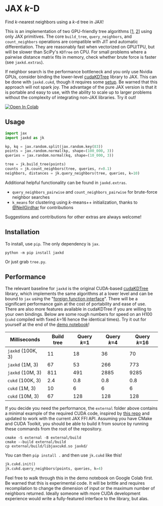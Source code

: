 # JAX *k*-D
Find *k*-nearest neighbors using a *k*-d tree in JAX!

This is an implementation of two GPU-friendly tree algorithms [[1](https://arxiv.org/abs/2211.00120), [2](https://arxiv.org/abs/2210.12859)] using only JAX primitives. The core `build_tree`, `query_neighbors`, and `count_neighbors` operations are compatible with JIT and automatic differentiation. They are reasonably fast when vectorized on GPU/TPU, but will be slower than SciPy's `KDTree` on CPU. For small problems where a pairwise distance matrix fits in memory, check whether brute force is faster (see `jaxkd.extras`).

If neighbor search is the performance bottleneck and you only use Nvidia GPUs, consider binding the lower-level [cudaKDTree](https://github.com/ingowald/cudaKDTree) library to JAX. This can be done with `jaxkd.cukd`, though it requires some [setup](##Performance). Be warned that this approach will not spark joy. The advantage of the pure JAX version is that it is portable and easy to use, with the ability to scale up to larger problems without the complexity of integrating non-JAX libraries. Try it out!

<a target="_blank" href="https://colab.research.google.com/github/dodgebc/jaxkd/blob/main/demo.ipynb">
  <img src="https://colab.research.google.com/assets/colab-badge.svg" alt="Open In Colab"/>
</a>


## Usage

```python
import jax
import jaxkd as jk

kp, kq = jax.random.split(jax.random.key(83))
points = jax.random.normal(kp, shape=(100_000, 3))
queries = jax.random.normal(kq, shape=(10_000, 3))

tree = jk.build_tree(points)
counts = jk.count_neighbors(tree, queries, r=0.1)
neighbors, distances = jk.query_neighbors(tree, queries, k=10)
```

Additional helpful functionality can be found in `jaxkd.extras`.
- `query_neighbors_pairwise` and `count_neighbors_pairwise` for brute-force neighbor searches
- `k_means` for clustering using *k*-means++ initialization, thanks to [@NeilGirdhar](https://github.com/NeilGirdhar) for contributions

Suggestions and contributions for other extras are always welcome!

## Installation
To install, use `pip`. The only dependency is `jax`.
```
python -m pip install jaxkd
```
Or just grab `tree.py`.

## Performance

The relevant baseline for `jaxkd` is the original CUDA-based [cudaKDTree](https://github.com/ingowald/cudaKDTree) library, which implements the same algorithms at a lower level and can be bound to `jax` using the "[foreign function interface](https://docs.jax.dev/en/latest/ffi.html)". There will be a significant performance gain at the cost of portability and ease of use. There are also more features available in cudaKDTree if you are willing to your own bindings. Below are some rough numbers for speed on an H100 (`cukd` compiled with fixed *k*=16 hence the identical times). Try it out for yourself at the end of the [demo notebook](https://colab.research.google.com/github/dodgebc/jaxkd/blob/main/demo.ipynb)!

| Milliseconds      | Build tree      | Query *k*=1     | Query *k*=4     | Query *k*=16    |
|-------------------|-----------------|-----------------|-----------------|-----------------|
| `jaxkd` (100K, 3) | 11              | 18              | 36              | 70              |
| `jaxkd` (1M, 3)   | 67              | 53              | 266             | 773             |
| `jaxkd` (10M, 3)  | 811             | 491             | 2885            | 9285            |
| `cukd`  (100K, 3) | 2.4             | 0.8             | 0.8             | 0.8             |
| `cukd`  (1M, 3)   | 10              | 6               | 6               | 6               |
| `cukd`  (10M, 3)  | 67              | 128             | 128             | 128             |

If you decide you need the performance, the `external` folder above contains a minimal example of the required CUDA code, inspired by [this repo](https://github.com/EiffL/JaxKDTree) and updated to work with the current JAX FFI API. Assuming you have CMake and CUDA Toolkit, you should be able to build it from source by running these commands from the root of the repository.

```
cmake -S external -B external/build
cmake --build external/build
cp external/build/libjaxcukd.so jaxkd/
```

You can then `pip install .` and then use `jk.cukd` like this!

```python
jk.cukd.init()
jk.cukd.query_neighbors(points, queries, k=4)
```

Feel free to walk through this in the demo notebook on Google Colab first. Be warned that this is experimental code. It will be brittle and requires recompilation to change the dimension of input or the maximum number of neighbors returned. Ideally someone with more CUDA development experience would write a fully-featured interface to the library, but alas.